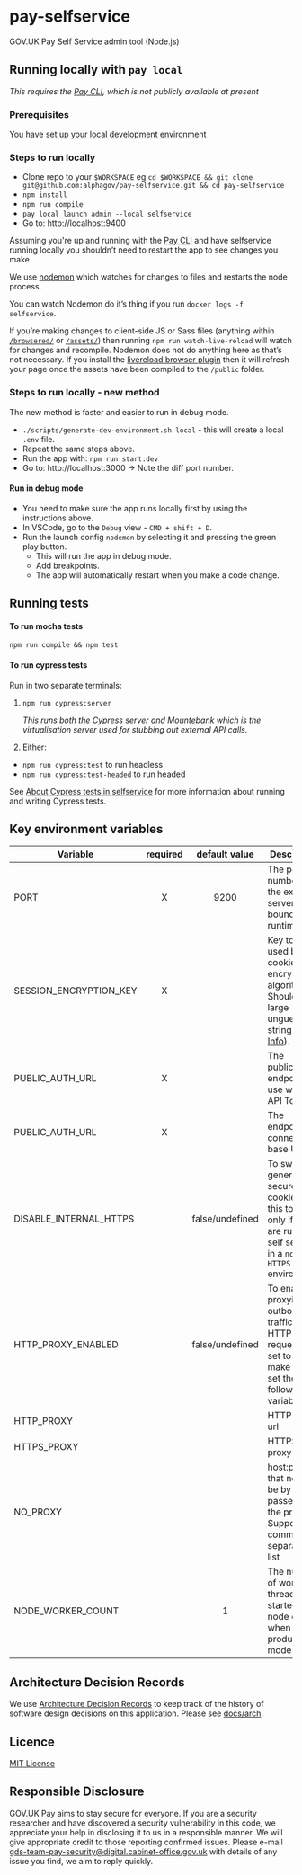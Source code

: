 # pay-selfservice
GOV.UK Pay Self Service admin tool (Node.js)

## Running locally with `pay local`

*This requires the [Pay CLI](https://github.com/alphagov/pay-infra/tree/master/cli), which is not publicly available at present*

### Prerequisites
You have [set up your local development environment](https://pay-team-manual.cloudapps.digital/development-processes/setup-local-dev-environment/)

### Steps to run locally
* Clone repo to your `$WORKSPACE` eg `cd $WORKSPACE && git clone git@github.com:alphagov/pay-selfservice.git && cd pay-selfservice`
* `npm install`
* `npm run compile`
* `pay local launch admin --local selfservice`
* Go to: http://localhost:9400

Assuming you're up and running with the [Pay CLI](https://github.com/alphagov/pay-infra/tree/master/cli) and have selfservice running locally you shouldn’t need to restart the app to see changes you make.

We use [nodemon](https://github.com/remy/nodemon) which watches for changes to files and restarts the node process.

You can watch Nodemon do it’s thing if you run `docker logs -f selfservice`.

If you’re making changes to client-side JS or Sass files (anything within [`/browsered/`](https://github.com/alphagov/pay-selfservice/tree/BAU-update-README-to-explain-livereload/app/browsered) or [`/assets/`](https://github.com/alphagov/pay-selfservice/tree/BAU-update-README-to-explain-livereload/app/assets)) then running `npm run watch-live-reload` will watch for changes and recompile. Nodemon does not do anything here as that’s not necessary. If you install the [livereload browser plugin](http://livereload.com/extensions/) then it will refresh your page once the assets have been compiled to the `/public` folder.

### Steps to run locally - new method
The new method is faster and easier to run in debug mode.
* `./scripts/generate-dev-environment.sh local` - this will create a local `.env` file.
* Repeat the same steps above.
* Run the app with: `npm run start:dev`
* Go to: http://localhost:3000 -> Note the diff port number.

#### Run in debug mode
* You need to make sure the app runs locally first by using the instructions above.
* In VSCode, go to the `Debug` view - `CMD + shift + D`.
* Run the launch config `nodemon` by selecting it and pressing the green play button.
    * This will run the app in debug mode.
    * Add breakpoints.
    * The app will automatically restart when you make a code change.

## Running tests

#### To run mocha tests
```
npm run compile && npm test
```

#### To run cypress tests

Run in two separate terminals:
1. `npm run cypress:server`

    _This runs both the Cypress server and Mountebank which is the virtualisation server used for stubbing out external API calls._

2. Either:
- `npm run cypress:test` to run headless 
- `npm run cypress:test-headed` to run headed

See [About Cypress tests in selfservice](./test/cypress/cypress-testing.md) for more information about running and writing Cypress tests.

## Key environment variables

| Variable                    | required | default value | Description                               |
| --------------------------- |:--------:|:-------------:| ----------------------------------------- |
| PORT                        | X | 9200 | The port number for the express server to be bound at runtime |
| SESSION_ENCRYPTION_KEY      | X |      | Key to be used by the cookie encryption algorithm. Should be a large unguessable string ([More Info](https://www.npmjs.com/package/client-sessions)).  |
| PUBLIC_AUTH_URL             | X |      | The publicauth endpoint to use when API Tokens. |
| PUBLIC_AUTH_URL             | X |      | The endpoint to connector base URL. |
| DISABLE_INTERNAL_HTTPS      |   | false/undefined | To switch off generating secure cookies. Set this to `true` only if you are running self service in a `non HTTPS` environment. |
| HTTP_PROXY_ENABLED          |   | false/undefined | To enable proxying outbound traffic of HTTP(S) requests. If set to `true` make sure to set the following 3 variables |
| HTTP_PROXY                  |   |      | HTTP proxy url |
| HTTPS_PROXY                 |   |      | HTTPS proxy url |
| NO_PROXY                    |   |      | host:port(s) that need to be by passed by the proxy. Supports comma separated list |
| NODE_WORKER_COUNT           |   | 1 | The number of worker threads started by node cluster when run in production mode |
    
## Architecture Decision Records

We use [Architecture Decision Records](http://thinkrelevance.com/blog/2011/11/15/documenting-architecture-decisions) to keep track of the history of software design decisions on this application. Please see [docs/arch](docs/arch/).

## Licence

[MIT License](LICENSE)

## Responsible Disclosure

GOV.UK Pay aims to stay secure for everyone. If you are a security researcher and have discovered a security vulnerability in this code, we appreciate your help in disclosing it to us in a responsible manner. We will give appropriate credit to those reporting confirmed issues. Please e-mail gds-team-pay-security@digital.cabinet-office.gov.uk with details of any issue you find, we aim to reply quickly.
